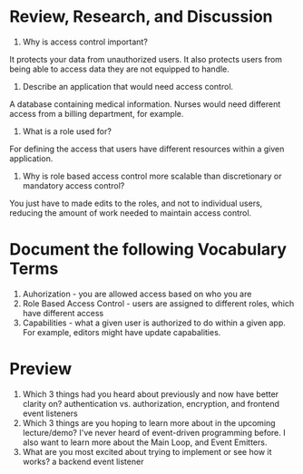 # Review, Research, and Discussion
1. Why is access control important?

It protects your data from unauthorized users. It also protects users from being able to access data they are not equipped to handle. 
1. Describe an application that would need access control.

A database containing medical information. Nurses would need different access from a billing department, for example. 
1. What is a role used for?

For defining the access that users have different resources within a given application. 
1. Why is role based access control more scalable than discretionary or mandatory access control?

You just have to made edits to the roles, and not to individual users, reducing the amount of work needed to maintain access control.

# Document the following Vocabulary Terms
1. Auhorization - you are allowed access based on who you are
1. Role Based Access Control - users are assigned to different roles, which have different access
1. Capabilities - what a given user is authorized to do within a given app. For example, editors might have update capabalities. 

# Preview
1. Which 3 things had you heard about previously and now have better clarity on?
authentication vs. authorization, encryption, and frontend event listeners
1. Which 3 things are you hoping to learn more about in the upcoming lecture/demo?
I've never heard of event-driven programming before. I also want to learn more about the Main Loop, and Event Emitters.
1. What are you most excited about trying to implement or see how it works?
a backend event listener
